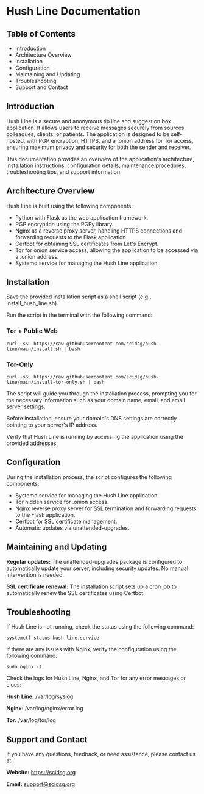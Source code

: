 # Hush Line Documentation

## Table of Contents

* Introduction
* Architecture Overview
* Installation
* Configuration
* Maintaining and Updating
* Troubleshooting
* Support and Contact

## Introduction

Hush Line is a secure and anonymous tip line and suggestion box application. It allows users to receive messages securely from sources, colleagues, clients, or patients. The application is designed to be self-hosted, with PGP encryption, HTTPS, and a .onion address for Tor access, ensuring maximum privacy and security for both the sender and receiver.

This documentation provides an overview of the application's architecture, installation instructions, configuration details, maintenance procedures, troubleshooting tips, and support information.

## Architecture Overview

Hush Line is built using the following components:

* Python with Flask as the web application framework.
* PGP encryption using the PGPy library.
* Nginx as a reverse proxy server, handling HTTPS connections and forwarding requests to the Flask application.
* Certbot for obtaining SSL certificates from Let's Encrypt.
* Tor for onion service access, allowing the application to be accessed via a .onion address.
* Systemd service for managing the Hush Line application.

## Installation

Save the provided installation script as a shell script (e.g., install_hush_line.sh).

Run the script in the terminal with the following command:

### Tor + Public Web
```
curl -sSL https://raw.githubusercontent.com/scidsg/hush-line/main/install.sh | bash
```

### Tor-Only
```
curl -sSL https://raw.githubusercontent.com/scidsg/hush-line/main/install-tor-only.sh | bash
```

The script will guide you through the installation process, prompting you for the necessary information such as your domain name, email, and email server settings.

Before installation, ensure your domain's DNS settings are correctly pointing to your server's IP address.

Verify that Hush Line is running by accessing the application using the provided addresses.

## Configuration

During the installation process, the script configures the following components:

* Systemd service for managing the Hush Line application.
* Tor hidden service for .onion access.
* Nginx reverse proxy server for SSL termination and forwarding requests to the Flask application.
* Certbot for SSL certificate management.
* Automatic updates via unattended-upgrades.

## Maintaining and Updating

**Regular updates:** The unattended-upgrades package is configured to automatically update your server, including security updates. No manual intervention is needed.

**SSL certificate renewal:** The installation script sets up a cron job to automatically renew the SSL certificates using Certbot.

## Troubleshooting

If Hush Line is not running, check the status using the following command:

```
systemctl status hush-line.service
```

If there are any issues with Nginx, verify the configuration using the following command:

```
sudo nginx -t
```

Check the logs for Hush Line, Nginx, and Tor for any error messages or clues:

**Hush Line:** /var/log/syslog

**Nginx:** /var/log/nginx/error.log

**Tor:** /var/log/tor/log

## Support and Contact

If you have any questions, feedback, or need assistance, please contact us at:

**Website:** https://scidsg.org

**Email:** support@scidsg.org

